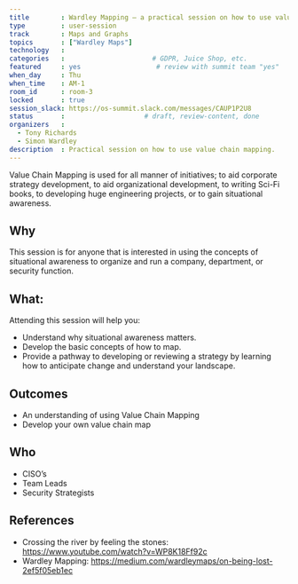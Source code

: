 ```yaml
---
title        : Wardley Mapping – a practical session on how to use value chain mapping
type         : user-session
track        : Maps and Graphs
topics       : ["Wardley Maps"]
technology   :
categories   :                      # GDPR, Juice Shop, etc.
featured     : yes                   # review with summit team "yes"
when_day     : Thu
when_time    : AM-1
room_id      : room-3
locked       : true
session_slack: https://os-summit.slack.com/messages/CAUP1P2U8
status       :                    # draft, review-content, done
organizers   :
  - Tony Richards
  - Simon Wardley
description  : Practical session on how to use value chain mapping.
---
```


Value Chain Mapping is used for all manner of initiatives; to aid corporate strategy development, to aid organizational development, to writing Sci-Fi books, to developing huge engineering projects, or to gain situational awareness.

## Why
This session is for anyone that is interested in using the concepts of situational awareness to organize and run a company, department, or security function.

## What:
Attending this session will help you:
- Understand why situational awareness matters.
- Develop the basic concepts of how to map.
- Provide a pathway to developing or reviewing a strategy by learning how to anticipate change and understand your landscape.

## Outcomes
- An understanding of using Value Chain Mapping
- Develop your own value chain map

## Who
- CISO’s
- Team Leads
- Security Strategists

## References
- Crossing the river by feeling the stones: https://www.youtube.com/watch?v=WP8K18Ff92c
- Wardley Mapping: https://medium.com/wardleymaps/on-being-lost-2ef5f05eb1ec
